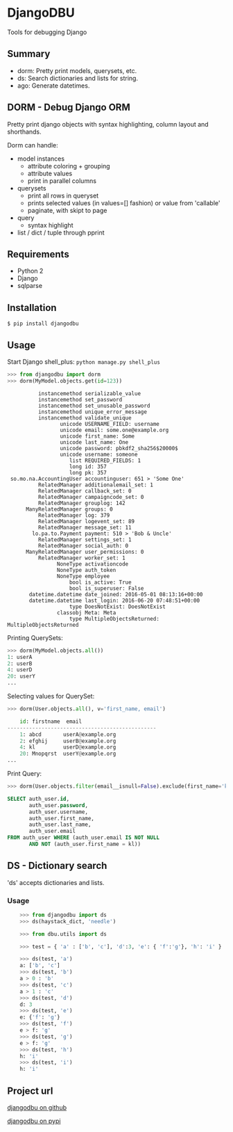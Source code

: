 # DjangoDBU
Tools for debugging Django

## Summary

- dorm: Pretty print models, querysets, etc.
- ds: Search dictionaries and lists for string.
- ago: Generate datetimes.

## DORM - Debug Django ORM

Pretty print django objects with syntax highlighting, column layout and shorthands.

Dorm can handle:
- model instances
    + attribute coloring + grouping
    + attribute values
    + print in parallel columns
- querysets
    + print all rows in queryset
    + prints selected values (in values=[] fashion) or value from 'callable'
    + paginate, with skipt to page
- query
    + syntax highlight
- list / dict / tuple through pprint

## Requirements
- Python 2
- Django
- sqlparse

## Installation

    $ pip install djangodbu

## Usage

Start Django shell_plus: `python manage.py shell_plus`
```python
>>> from djangodbu import dorm
>>> dorm(MyModel.objects.get(id=123))
```
```
          instancemethod serializable_value
          instancemethod set_password
          instancemethod set_unusable_password
          instancemethod unique_error_message
          instancemethod validate_unique
                 unicode USERNAME_FIELD: username
                 unicode email: some.one@example.org
                 unicode first_name: Some
                 unicode last_name: One
                 unicode password: pbkdf2_sha256$20000$
                 unicode username: someone
                    list REQUIRED_FIELDS: 1
                    long id: 357
                    long pk: 357
 so.mo.na.AccountingUser accountinguser: 651 > 'Some One'
          RelatedManager additionalemail_set: 1
          RelatedManager callback_set: 0
          RelatedManager campaigncode_set: 0
          RelatedManager grouplog: 142
      ManyRelatedManager groups: 0
          RelatedManager log: 379
          RelatedManager logevent_set: 89
          RelatedManager message_set: 11
        lo.pa.to.Payment payment: 510 > 'Bob & Uncle'
          RelatedManager settings_set: 1
          RelatedManager social_auth: 0
      ManyRelatedManager user_permissions: 0
          RelatedManager worker_set: 1
                NoneType activationcode
                NoneType auth_token
                NoneType employee
                    bool is_active: True
                    bool is_superuser: False
       datetime.datetime date_joined: 2016-05-01 08:13:16+00:00
       datetime.datetime last_login: 2016-06-20 07:48:51+00:00
                    type DoesNotExist: DoesNotExist
                classobj Meta: Meta
                    type MultipleObjectsReturned: MultipleObjectsReturned
```

Printing QuerySets:
```python
>>> dorm(MyModel.objects.all())
1: userA
2: userB
4: userD
20: userY
...
```
Selecting values for QuerySet:
```python
>>> dorm(User.objects.all(), v='first_name, email')

    id: firstname  email
------------------------------------------------
    1: abcd       userA@example.org
    2: efghij     userB@example.org
    4: kl         userD@example.org
    20: Mnopqrst  userY@example.org
...
```
Print Query:
```python
>>> dorm(User.objects.filter(email__isnull=False).exclude(first_name='kl').query)
```
```sql
SELECT auth_user.id,
       auth_user.password,
       auth_user.username,
       auth_user.first_name,
       auth_user.last_name,
       auth_user.email
FROM auth_user WHERE (auth_user.email IS NOT NULL
       AND NOT (auth_user.first_name = kl))
```

## DS - Dictionary search

'ds' accepts dictionaries and lists.

### Usage

```python
    >>> from djangodbu import ds
    >>> ds(haystack_dict, 'needle')
```

```python
    >>> from dbu.utils import ds

    >>> test = { 'a' : ['b', 'c'], 'd':3, 'e': { 'f':'g'}, 'h': 'i' }

    >>> ds(test, 'a')
    a: ['b', 'c']
    >>> ds(test, 'b')
    a > 0 : 'b'
    >>> ds(test, 'c')
    a > 1 : 'c'
    >>> ds(test, 'd')
    d: 3
    >>> ds(test, 'e')
    e: {'f': 'g'}
    >>> ds(test, 'f')
    e > f: 'g'
    >>> ds(test, 'g')
    e > f: 'g'
    >>> ds(test, 'h')
    h: 'i'
    >>> ds(test, 'i')
    h: 'i'
```


## Project url

[djangodbu on github](https://github.com/mulderns/djangodbu)

[djangodbu on pypi](https://pypi.python.org/pypi?name=djangodbu)
